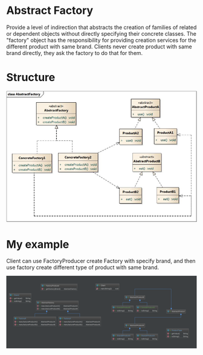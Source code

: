 # Abstract Factory

Provide a level of indirection that abstracts the creation of families of related or dependent objects without directly specifying their concrete classes. 
The "factory" object has the responsibility for providing creation services for the different product with same brand. 
Clients never create product with same brand directly, they ask the factory to do that for them.

# Structure

![](src/main/resources/abatract-factory.jpg)

# My example

Client can use FactoryProducer create Factory with specify brand, and then use factory create different type of product with same brand.

![](src/main/resources/my-example.png)